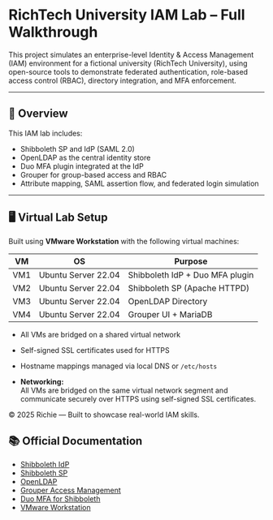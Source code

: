 
# RichTech University IAM Lab – Full Walkthrough

This project simulates an enterprise-level Identity & Access Management (IAM) environment for a fictional university (RichTech University), using open-source tools to demonstrate federated authentication, role-based access control (RBAC), directory integration, and MFA enforcement.

---

## 🧭 Overview

This IAM lab includes:
- Shibboleth SP and IdP (SAML 2.0)
- OpenLDAP as the central identity store
- Duo MFA plugin integrated at the IdP
- Grouper for group-based access and RBAC
- Attribute mapping, SAML assertion flow, and federated login simulation

---

## 🖥️ Virtual Lab Setup

Built using **VMware Workstation** with the following virtual machines:

| VM | OS | Purpose |
|----|----|---------|
| VM1 | Ubuntu Server 22.04 | Shibboleth IdP + Duo MFA plugin |
| VM2 | Ubuntu Server 22.04 | Shibboleth SP (Apache HTTPD) |
| VM3 | Ubuntu Server 22.04 | OpenLDAP Directory |
| VM4 | Ubuntu Server 22.04 | Grouper UI + MariaDB |

- All VMs are bridged on a shared virtual network
- Self-signed SSL certificates used for HTTPS
- Hostname mappings managed via local DNS or `/etc/hosts`




- **Networking:**  
  All VMs are bridged on the same virtual network segment and communicate securely over HTTPS using self-signed SSL certificates.


© 2025 Richie — Built to showcase real-world IAM skills.

## 📚 Official Documentation

- [Shibboleth IdP](https://shibboleth.atlassian.net/wiki/spaces/IDP5/)
- [Shibboleth SP](https://shibboleth.atlassian.net/wiki/spaces/SP3/)
- [OpenLDAP](https://www.openldap.org/doc/)
- [Grouper Access Management](https://spaces.at.internet2.edu/display/Grouper/)
- [Duo MFA for Shibboleth](https://duo.com/docs/shibboleth)
- [VMware Workstation](https://www.vmware.com/products/workstation-pro.html)
